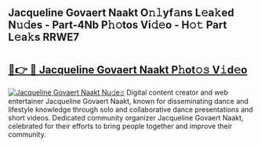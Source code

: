 ## Jacqueline Govaert Naakt O𝚗𝚕yf𝚊ns L𝚎a𝚔ed N𝚞𝚍es - Part-4Nb P𝚑𝚘tos Vi𝚍𝚎o - H𝚘𝚝 Part L𝚎a𝚔s RRWE7

# <h2><a href="http://kf0xf4.oniu.top/?m=Jacqueline+Govaert+Naakt">🔗👉 🔴 Jacqueline Govaert Naakt P𝚑ot𝚘𝚜 V𝚒d𝚎o</a></h2>

[![Jacqueline Govaert Naakt Nu𝚍e𝚜](https://i.imgur.com/0qMVB7G.gif)](http://kf0xf4.oniu.top/?m=Jacqueline+Govaert+Naakt)
Digital content creator and web entertainer Jacqueline Govaert Naakt, known for disseminating dance and lifestyle knowledge through solo and collaborative dance presentations and short videos. Dedicated community organizer Jacqueline Govaert Naakt, celebrated for their efforts to bring people together and improve their community.  
